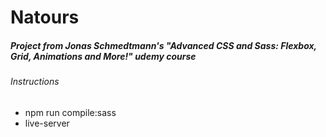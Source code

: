 # Natours

##### Project from Jonas Schmedtmann's "Advanced CSS and Sass: Flexbox, Grid, Animations and More!" udemy course

###### Instructions
- npm run compile:sass
- live-server